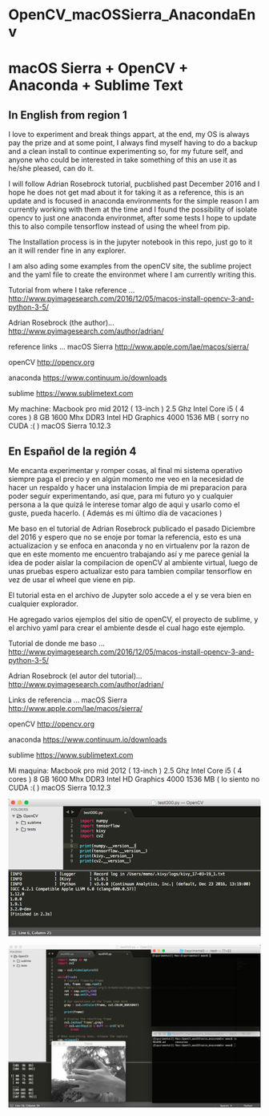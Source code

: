 # OpenCV_macOSSierra_AnacondaEnv

# macOS Sierra + OpenCV + Anaconda + Sublime Text 


## In English from region 1

I love to experiment and break things appart, at the end, my OS is always pay the prize and at some point, I always find myself having to do a backup and a clean install to continue experimenting so, for my future self, and anyone who could be interested in take something of this an use it as he/she pleased, can do it.

I will follow Adrian Rosebrock tutorial, pucblished past December 2016 and I hope he does not get mad about it for taking it as a reference, this is an update and is focused in anaconda environments for the simple reason I am currently working with them at the time and I found the possibility of isolate opencv to just one anaconda environmet, after some tests I hope to update this to also compile tensorflow instead of using the wheel from pip.

The Installation process is in the jupyter notebook in this repo, just go to it an it will render fine in any explorer.

I am also ading some examples from the openCV site, the sublime project and the yaml file to create the environmet where I am currently writing this.

Tutorial from where I take reference ...
http://www.pyimagesearch.com/2016/12/05/macos-install-opencv-3-and-python-3-5/

Adrian Rosebrock (the author)...
http://www.pyimagesearch.com/author/adrian/

reference links ...
macOS Sierra
http://www.apple.com/lae/macos/sierra/

openCV
http://opencv.org

anaconda
https://www.continuum.io/downloads

sublime
https://www.sublimetext.com

My machine:
Macbook pro mid 2012 ( 13-inch )
2.5 Ghz Intel Core i5 ( 4 cores )
8 GB 1600 Mhx DDR3
Intel HD Graphics 4000 1536 MB ( sorry no CUDA :( )
macOS Sierra 10.12.3



## En Español de la región 4

Me encanta experimentar y romper cosas, al final mi sistema operativo siempre paga el precio y en algún momento me veo en la necesidad de hacer un respaldo y hacer una instalacion limpia de mi preparacion para poder seguir experimentando, así que, para mi futuro yo y cualquier persona a la que quizá le interese tomar algo de aqui y usarlo como el guste, pueda hacerlo. ( Además es mi último día de vacaciones ) 

Me baso en el tutorial de Adrian Rosebrock publicado el pasado Diciembre del 2016 y espero que no se enoje por tomar la referencia, esto es una actualizacion y se enfoca en anaconda y no en virtualenv por la razon de que en este momento me encuentro trabajando así y me parece genial la idea de poder aislar la compilacion de openCV al ambiente virtual, luego de unas pruebas espero actualizar esto para tambien compilar tensorflow en vez de usar el wheel que viene en pip.

El tutorial esta en el archivo de Jupyter solo accede a el y se vera bien en cualquier explorador.

He agregado varios ejemplos del sitio de openCV, el proyecto de sublime, y el archivo yaml para crear el ambiente desde el cual hago este ejemplo. 

Tutorial de donde me baso ...
http://www.pyimagesearch.com/2016/12/05/macos-install-opencv-3-and-python-3-5/

Adrian Rosebrock (el autor del tutorial)...
http://www.pyimagesearch.com/author/adrian/


Links de referencia ...
macOS Sierra
http://www.apple.com/lae/macos/sierra/

openCV
http://opencv.org

anaconda
https://www.continuum.io/downloads

sublime
https://www.sublimetext.com

Mi maquina:
Macbook pro mid 2012 ( 13-inch )
2.5 Ghz Intel Core i5 ( 4 cores )
8 GB 1600 Mhx DDR3
Intel HD Graphics 4000 1536 MB ( lo siento no CUDA :( )
macOS Sierra 10.12.3





![Env test](resources/test000.png)


![Video Input test](resources/test0V0.png)  





















